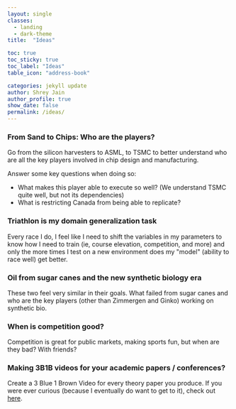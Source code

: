```yaml
---
layout: single
classes:
  - landing
  - dark-theme
title:  "Ideas"

toc: true
toc_sticky: true
toc_label: "Ideas"
table_icon: "address-book"

categories: jekyll update
author: Shrey Jain
author_profile: true
show_date: false
permalink: /ideas/
---
```



### From Sand to Chips: Who are the players?

Go from the silicon harvesters to ASML, to TSMC to better understand who are all the key players involved in chip design and manufacturing.

Answer some key questions when doing so:

- What makes this player able to execute so well? (We understand TSMC quite well, but not its dependencies)
- What is restricting Canada from being able to replicate?


### Triathlon is my domain generalization task

Every race I do, I feel like I need to shift the variables in my parameters to know how I need to train (ie, course elevation, competition, and more) and only the more times I test on a new environment does my "model" (ability to race well) get better.

### Oil from sugar canes and the new synthetic biology era

These two feel very similar in their goals. What failed from sugar canes and who are the key players (other than Zimmergen and Ginko) working on synthetic bio.

### When is competition good?

Competition is great for public markets, making sports fun, but when are they bad? With friends?  

### Making 3B1B videos for your academic papers / conferences?

Create a 3 Blue 1 Brown Video for every theory paper you produce. If you were ever curious (because I eventually do want to get to it), check out [here](https://github.com/3b1b/manim).
